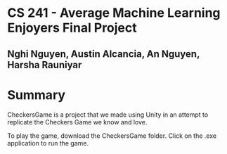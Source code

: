 # CS 241 - Average Machine Learning Enjoyers Final Project 
## Nghi Nguyen, Austin Alcancia, An Nguyen, Harsha Rauniyar

# Summary

CheckersGame is a project that we made using Unity in an attempt to replicate the Checkers Game we know and love.

To play the game, download the CheckersGame folder. Click on the .exe application to run the game.
